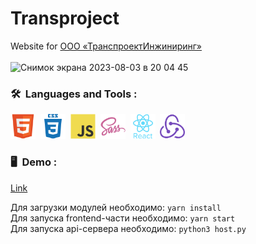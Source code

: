 # **Transproject**
Website for <a href="https://tpe.su">ООО «ТранспроектИнжиниринг»</a><br/><br/>
<img width="1470" alt="Снимок экрана 2023-08-03 в 20 04 45" src="https://github.com/qookieFaitPipi/transproject/assets/58183484/12526aa7-fc1d-4bb8-9133-cc1956d5af04">
### 🛠 &nbsp;Languages and Tools :
<img src="https://github.com/devicons/devicon/blob/master/icons/html5/html5-original.svg" title="HTML5" alt="HTML" width="40" height="40"/>&nbsp;
<img src="https://github.com/devicons/devicon/blob/master/icons/css3/css3-plain-wordmark.svg"  title="CSS3" alt="CSS" width="40" height="40"/>&nbsp;
<img src="https://github.com/devicons/devicon/blob/master/icons/javascript/javascript-original.svg" title="JavaScript" alt="JavaScript" width="40" height="40"/>&nbsp;
<img src="https://github.com/devicons/devicon/blob/master/icons/sass/sass-original.svg" title="sass" alt="sass" width="40" height="40"/>&nbsp;
<img src="https://github.com/devicons/devicon/blob/master/icons/react/react-original-wordmark.svg" title="React" alt="React" width="40" height="40"/>&nbsp;
<img src="https://github.com/devicons/devicon/blob/master/icons/redux/redux-original.svg" title="Redux" alt="Redux " width="40" height="40"/>&nbsp;

### 🖥 &nbsp;Demo :
<a href='https://github.com/qookieFaitPipi/transproject/assets/58183484/8e2bde35-47ae-4ab2-880e-3e8f89f2abbd'>Link</a>

Для загрузки модулей необходимо: `yarn install`<br/>
Для запуска frontend-части необходимо: `yarn start`<br/>
Для запуска api-сервера необходимо: `python3 host.py`
